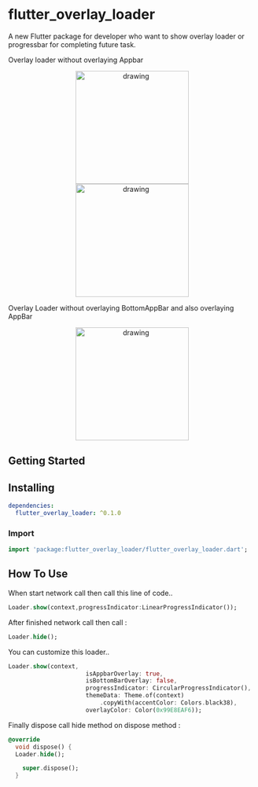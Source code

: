 
# flutter_overlay_loader

A new Flutter package for developer who want to show overlay loader or progressbar for completing future task.

Overlay loader without overlaying Appbar
<p align="center">
<img src="https://github.com/spporan/FlutterOverlayLoader/blob/master/screenshots/Screenshot_20210320_173253.jpg" alt="drawing" width="230px" hspace="30"/>  <img src="https://github.com/spporan/FlutterOverlayLoader/blob/master/screenshots/Screenshot_20210320_173304.jpg" alt="drawing" width="230px"/> 
</p>

Overlay Loader without overlaying BottomAppBar and also overlaying AppBar
<p align="center">
<img src="https://github.com/spporan/FlutterOverlayLoader/blob/master/screenshots/Screenshot_20210320_173311.jpg" alt="drawing" width="230px" hspace="30"/> 
</p>

## Getting Started

##  Installing

```yaml
dependencies:
  flutter_overlay_loader: ^0.1.0
```

###  Import

```dart
import 'package:flutter_overlay_loader/flutter_overlay_loader.dart';
```

##  How To Use
When start network call then call this line of code..
```dart
Loader.show(context,progressIndicator:LinearProgressIndicator());
```
After finished network call then call :
```dart
Loader.hide();
```


You can customize this loader..
```dart
Loader.show(context,
                      isAppbarOverlay: true,
                      isBottomBarOverlay: false,
                      progressIndicator: CircularProgressIndicator(),
                      themeData: Theme.of(context)
                          .copyWith(accentColor: Colors.black38),
                      overlayColor: Color(0x99E8EAF6));

```

Finally dispose call hide method on dispose method :

```dart
@override
  void dispose() {
  Loader.hide();

    super.dispose();
  }
```

